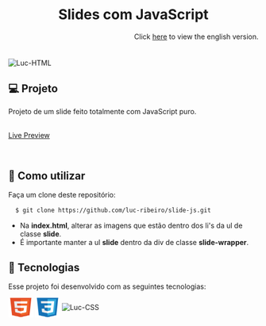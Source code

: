 <div align="center">
  <h1>
  Slides com JavaScript
  </h1>
</div> 

<div align="right">
  Click <a href="https://github.com/luc-ribeiro/slide-js/blob/master/README.md">here</a> to view the english version.
</div>

<br>
<br>

<div>
<img align="center" alt="Luc-HTML" src="https://github.com/luc-ribeiro/slide/blob/master/design/mockup.gif?raw=true">
</div>

## 💻 Projeto

Projeto de um slide feito totalmente com JavaScript puro. 
<br>
<br>

<a href="https://luc-ribeiro.github.io/slide-js/">Live Preview</a>

<br> 

## :page_facing_up: Como utilizar

Faça um clone deste repositório:

```sh
  $ git clone https://github.com/luc-ribeiro/slide-js.git
```

- Na **index.html**, alterar as imagens que estão dentro dos li's da ul de classe **slide**.
- É importante manter a ul **slide** dentro da div de classe **slide-wrapper**.

## 🚀 Tecnologias

Esse projeto foi desenvolvido com as seguintes tecnologias:

<div style="display: inline_block">
	<img align="center" alt="Luc-HTML" height="40" width="50" src="https://raw.githubusercontent.com/devicons/devicon/master/icons/html5/html5-original.svg">
	<img align="center" alt="Luc-CSS" height="40" width="50" src="https://raw.githubusercontent.com/devicons/devicon/master/icons/css3/css3-original.svg">
  <img align="center" alt="Luc-CSS" height="40" width="50"  src="https://cdn.jsdelivr.net/gh/devicons/devicon/icons/javascript/javascript-original.svg" />
</div>
